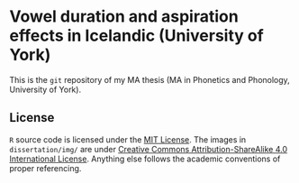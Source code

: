 # Vowel duration and aspiration effects in Icelandic (University of York)

This is the `git` repository of my MA thesis (MA in Phonetics and Phonology, University of York).

## License

`R` source code is licensed under the [MIT License](https://github.com/stefanocoretta/ma-thesis-york/blob/master/LICENSE.md). The images in `dissertation/img/` are under [Creative Commons Attribution-ShareAlike 4.0 International License](http://creativecommons.org/licenses/by-sa/4.0/). Anything else follows the academic conventions of proper referencing.

